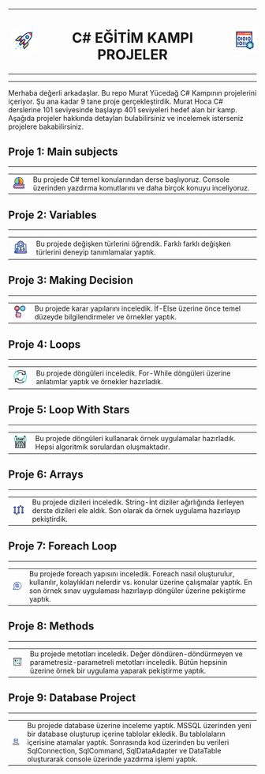 <table align="center">
  <tr>
    <td><img src="https://raw.githubusercontent.com/receppazarli/CSharpEducationCamp/master/assets/02.gif" alt="Icon by Freepik" width="50" style="margin-right: 10px;"></td>
    <td><h1 align="center">C# EĞİTİM KAMPI PROJELER</h1></td>
    <td><img src="https://raw.githubusercontent.com/receppazarli/CSharpEducationCamp/master/assets/01.gif" alt="Icon by Freepik" width="50" style="margin-left: 10px;"></td>
  </tr>
</table>

<hr>

<p>Merhaba değerli arkadaşlar. Bu repo Murat Yücedağ C# Kampının projelerini içeriyor. Şu ana kadar 9 tane proje gerçekleştirdik. Murat Hoca C# derslerine 101 seviyesinde başlayıp 401 seviyeleri hedef alan bir kamp. Aşağıda projeler hakkında detayları bulabilirsiniz ve incelemek isterseniz projelere bakabilirsiniz.</p>

<h2> Proje 1: Main subjects </h2>
<hr>
<table>
  <tr>
    <td><img src="https://raw.githubusercontent.com/receppazarli/CSharpEducationCamp/master/assets/geography_12743755.gif" alt="Icon by Freepik" width="40" style="margin-right: 10px;"></td>
    <td>Bu projede C# temel konularından derse başlıyoruz. Console üzerinden yazdırma komutlarını ve daha birçok konuyu inceliyoruz.</td>
  </tr>
</table>

<h2> Proje 2: Variables  </h2>
<hr>
<table>
  <tr>
    <td><img src="https://raw.githubusercontent.com/receppazarli/CSharpEducationCamp/master/assets/2.gif" alt="Icon by Freepik" width="40" style="margin-right: 10px;"></td>
    <td>Bu projede değişken türlerini öğrendik. Farklı farklı değişken türlerini deneyip tanımlamalar yaptık.</td>
  </tr>
</table>

<h2> Proje 3: Making Decision </h2>
<hr>
<table>
  <tr>
    <td><img src="https://raw.githubusercontent.com/receppazarli/CSharpEducationCamp/master/assets/3.gif" alt="Icon by Freepik" width="40" style="margin-right: 10px;"></td>
    <td>Bu projede karar yapılarını inceledik. İf-Else üzerine önce temel düzeyde bilgilendirmeler ve örnekler yaptık.</td>
  </tr>
</table>

<h2> Proje 4: Loops </h2>
<hr>
<table>
  <tr>
    <td><img src="https://raw.githubusercontent.com/receppazarli/CSharpEducationCamp/master/assets/4.gif" alt="Icon by Freepik" width="40" style="margin-right: 10px;"></td>
    <td>Bu projede döngüleri inceledik. For-While döngüleri üzerine anlatımlar yaptık ve örnekler hazırladık.</td>
  </tr>
</table>

<h2> Proje 5: Loop With Stars  </h2>
<hr>
<table>
  <tr>
    <td><img src="https://raw.githubusercontent.com/receppazarli/CSharpEducationCamp/master/assets/5.gif" alt="Icon by Freepik" width="40" style="margin-right: 10px;"></td>
    <td>Bu projede döngüleri kullanarak örnek uygulamalar hazırladık. Hepsi algoritmik sorulardan oluşmaktadır.</td>
  </tr>
</table>

<h2> Proje 6: Arrays  </h2>
<hr>
<table>
  <tr>
    <td><img src="https://raw.githubusercontent.com/receppazarli/CSharpEducationCamp/master/assets/6.gif" alt="Icon by Freepik" width="40" style="margin-right: 10px;"></td>
    <td>Bu projede dizileri inceledik. String-İnt diziler ağırlığında ilerleyen derste dizileri ele aldık. Son olarak da örnek uygulama hazırlayıp pekiştirdik.</td>
  </tr>
</table>

<h2> Proje 7: Foreach Loop </h2>
<hr>
<table>
  <tr>
    <td><img src="https://raw.githubusercontent.com/receppazarli/CSharpEducationCamp/master/assets/7.gif" alt="Icon by Freepik" width="40" style="margin-right: 10px;"></td>
    <td>Bu projede foreach yapısını inceledik. Foreach nasıl oluşturulur, kullanılır, kolaylıkları nelerdir vs. konular üzerine çalışmalar yaptık. En son örnek sınav uygulaması hazırlayıp döngüler üzerine pekiştirme yaptık.</td>
  </tr>
</table>

<h2> Proje 8: Methods </h2>
<hr>
<table>
  <tr>
    <td><img src="https://raw.githubusercontent.com/receppazarli/CSharpEducationCamp/master/assets/8.gif" alt="Icon by Freepik" width="40" style="margin-right: 10px;"></td>
    <td>Bu projede metotları inceledik. Değer döndüren-döndürmeyen ve parametresiz-parametreli metotları inceledik. Bütün hepsinin üzerine örnek bir uygulama yaparak pekiştirme yaptık.</td>
  </tr>
</table>

<h2> Proje 9: Database Project  </h2>
<hr>
<table>
  <tr>
    <td><img src="https://raw.githubusercontent.com/receppazarli/CSharpEducationCamp/master/assets/9.gif" alt="Icon by Freepik" width="40" style="margin-right: 10px;"></td>
    <td>Bu projede database üzerine inceleme yaptık. MSSQL üzerinden yeni bir database oluşturup içerine tablolar ekledik. Bu tablolaların içerisine atamalar yaptık. Sonrasında kod üzerinden bu verileri SqlConnection, SqlCommand, SqlDataAdapter ve DataTable oluşturarak console üzerinde yazdırma işlemi yaptık.</td>
  </tr>
</table>
